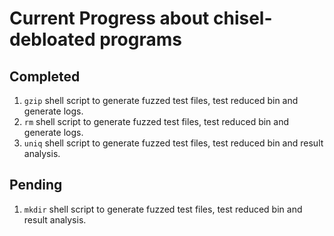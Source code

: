 # Current Progress about chisel-debloated programs 
## Completed
 1. `gzip` shell script to generate fuzzed test files, test reduced bin and generate logs.
 2. `rm` shell script to generate fuzzed test files, test reduced bin and generate logs.
 3. `uniq` shell script to generate fuzzed test files, test reduced bin and result analysis.

## Pending
 1. `mkdir` shell script to generate fuzzed test files, test reduced bin and result analysis.
